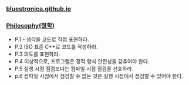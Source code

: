 ### [bluestronica.github.io](https://bluestronica.github.io/)

### [Philosophy(철학)](https://github.com/bluestronica/bluestronica.github.io/blob/main/CppCoreGuidelines/Philosophy.md)
- P.1 - 생각을 코드로 직접 표현하라.
- P.2 ISO 표준 C++로 코드를 작성하라.
- P.3 의도를 표현하라.
- P.4 이상적으로, 프로그램은 정적 형식 안전성을 갖추어야 한다.
- P.5 실행 시점 점검보다는 컴파일 시점 점검을 선호하라.
- p.6 컴파일 시점에서 점검할 수 없는 것은 실행 시점에서 점검할 수 있어야 한다.
